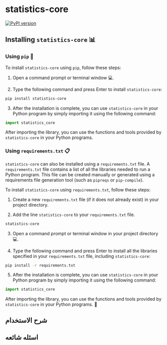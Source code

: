 # statistics-core
[![PyPI version](https://badge.fury.io/py/statistics-core.svg)](https://badge.fury.io/py/statistics-core)

Installing `statistics-core` 📊
-------------------------------

### Using `pip` 🐍

To install `statistics-core` using `pip`, follow these steps:

1.  Open a command prompt or terminal window 💻.
    
2.  Type the following command and press Enter to install `statistics-core`:
    

``` bash
pip install statistics-core
```

3.  After the installation is complete, you can use `statistics-core` in your Python program by simply importing it using the following command:

``` python
import statistics_core
```

After importing the library, you can use the functions and tools provided by `statistics-core` in your Python programs.

### Using `requirements.txt` 📋

`statistics-core` can also be installed using a `requirements.txt` file. A `requirements.txt` file contains a list of all the libraries needed to run a Python program. This file can be created manually or generated using a requirements file generation tool (such as `pipreqs` or `pip-compile`).

To install `statistics-core` using `requirements.txt`, follow these steps:

1.  Create a new `requirements.txt` file (if it does not already exist) in your project directory.
    
2.  Add the line `statistics-core` to your `requirements.txt` file.
    
``` bash
statistics-core
```

3.  Open a command prompt or terminal window in your project directory 💻.
    
4.  Type the following command and press Enter to install all the libraries specified in your `requirements.txt` file, including `statistics-core`:
    

``` bash
pip install -r requirements.txt
```

5.  After the installation is complete, you can use `statistics-core` in your Python program by simply importing it using the following command:

``` python
import statistics_core
```
After importing the library, you can use the functions and tools provided by `statistics-core` in your Python programs. 🚀

## شرح الاستخدام 
## اسئله شائعه 
